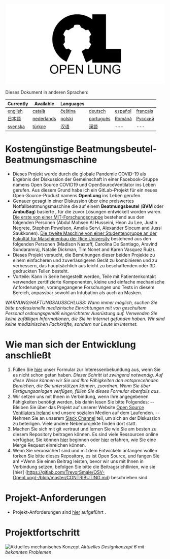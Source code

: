 ![Logo](images/OL_BANNER.png)

Dieses Dokument in anderen Sprachen:

| Currently | Available | Languages |   |   |   |
|---|---|---|---|---|---|
|[english](README.md) | [català](translations/README-ca.md) | [čeština](translations/README-cz.md)| [deutsch](translations/README-de.md) | [español](translations/README-es.md) | [français](translations/README-fr.md) |
| [日本語](translations/README-ja.md) | [nederlands](translations/README-nl.md) | [polski](translations/README-pl.md) | [português](translations/README-pt_BR.md) | [Română](translations/README-ro.md) | [Русский](translations/README-ru.md) |
| [svenska](translations/README-sv.md) | [türkçe](translations/README-tr.md) | [汉语](translations/README-zh-Hans.md) | [漢語](translations/README-zh-Hant.md) |---|---|

# Kostengünstige Beatmungsbeutel-Beatmungsmaschine

- Dieses Projekt wurde durch die globale Pandemie COVID-19 als Ergebnis der Diskussion der Gemeinschaft in einer Facebook-Gruppe namens Open Source COVID19 und OpenSourceVentilator ins Leben gerufen. Aus diesem Grund habe ich ein GitLab-Projekt für ein neues Open-Source-Produkt namens **OpenLung** ins Leben gerufen.
- Genauer gesagt in einer Diskussion über eine preiswertes Notfallbeatmungsmaschine die auf einem **Beatmungsbeutel** (**BVM** oder **AmbuBag**) basierte , für die zuvor Lösungen entwickelt worden waren. [Die erste von einer MIT-Forschungsgruppe](https://web.mit.edu/2.75/projects/DMD_2010_Al_Husseini.pdf) bestehend aus den folgenden Personen (Abdul Mohsen Al Husseini, Heon Ju Lee, Justin Negrete, Stephen Powelson, Amelia Servi, Alexander Slocum and Jussi Saukkonen). [Die zweite Maschine von einer Studentengruppe an der Fakultät für Maschinenbau der Rice University](http://oedk.rice.edu/Sys/PublicProfile/47585242/1063096) bestehend aus den folgenden Personen (Madison Nasteff, Carolina De Santiago, Aravind Sundaramraj, Natalie Dickman, Tim Nonet and Karen Vasquez Ruiz).
- Dieses Projekt versucht, die Bemühungen dieser beiden Projekte zu einem einfacheren und zuverlässigeren Gerät zu kombinieren und zu verbessern, das hauptsächlich aus leicht zu beschaffenden oder 3D gedruckten Teilen besteht.
- Vorteile: Kann in Serie hergestellt werden, Teile mit Patientenkontakt verwenden zertifizierte Komponenten, kleine und einfache mechanische Anforderungen, vorangegangene Forschungen und Tests in diesem Bereich, anpassbar sowohl an Intubation als auch an Masken.

*WARNUNG/HAFTUNGSAUSSCHLUSS: Wann immer möglich, suchen Sie bitte professionelle medizinische Einrichtungen mit von geschultem Personal ordnungsgemäß eingerichteter Ausrüstung auf. Verwenden Sie keine zufälligen Informationen, die Sie im Internet gefunden haben. Wir sind keine medizinischen Fachkräfte, sondern nur Leute im Internet.*

# Wie man sich der Entwicklung anschließt
1. Füllen Sie [hier](https://opensourceventilator.ie/register) unser Formular zur Interessenbekundung aus, wenn Sie es nicht schon getan haben.
*Dieser Schritt ist zwingend notwendig. Auf diese Weise können wir Sie und Ihre Fähigkeiten den entsprecehnden Bereichen, die Sie unterstützen können, zuordnen. Wenn Sie über Fertigungsanlagen verfügen, füllen Sie dieses Formular ebenfalls aus.*
2. Wir setzen uns mit Ihnen in Verbindung, wenn Ihre angegebenen Fähigkeiten benötigt werden, bis dahin lesen Sie bitte Folgendes:
-- Bleiben Sie über das Projekt auf unserer Website [Open Source Ventilators Ireland](https://opensourceventilator.ie/) und unsere sozialen Medien auf dem Laufenden.
-- Nehmen Sie an unserem [Slack Channel](https://join.slack.com/t/osventilator/shared_invite/zt-czh5mtpg-z2QZX1xbxAmueOgSgy1tZw) teil, um sich an der Diskussion zu beteiligen. Viele andere Nebenprojekte finden dort statt.
3. Machen Sie sich mit git vertraut und lernen Sie wie Sie am besten zu diesem Repository beitragen können. Es sind viele Ressourcen online verfügbar, Sie können [hier](https://www.youtube.com/watch?v=enMumwvLAug) beginnen oder [hier](https://docs.gitlab.com/ee/user/project/merge_requests/creating_merge_requests.html) erfahren, wie Sie eine Merge Request einreichen können.
4. Wenn Sie verunsichert sind und mit dem Entwickeln anfangen wollen forken Sie bitte dieses Repository, es ist Open Source, und fangen Sie an!
*Wenn Sie einen Beitrag leisten, bevor wir uns mit Ihnen in Verbindung setzen, befolgen Sie bitte die Beitragsrichtlinien, wie sie [hier] (https://gitlab.com/TrevorSmale/OSV-OpenLung/-/blob/master/CONTRIBUTING.md) beschrieben sind.

# Projekt-Anforderungen
- Projekt-Anforderungen sind [hier](requirements/design-requirements.md) aufgeführt .

# Projektfortschritt
![Aktuelles mechanisches Konzept](images/CONCEPT_6_MECH.png)
*Aktuelles Designkonzept 6 mit bekannten Problemen*
